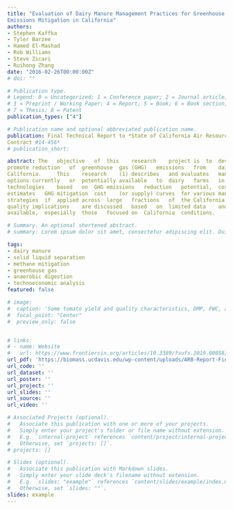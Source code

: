 ```yaml
---
title: "Evaluation of Dairy Manure Management Practices for Greenhouse Gas
Emissions Mitigation in California"
authors:
- Stephen Kaffka
- Tyler Barzee
- Hamed El-Mashad
- Rob Williams
- Steve Zicari
- Ruihong Zhang
date: "2016-02-26T00:00:00Z"
# doi: ""

# Publication type.
# Legend: 0 = Uncategorized; 1 = Conference paper; 2 = Journal article;
# 3 = Preprint / Working Paper; 4 = Report; 5 = Book; 6 = Book section;
# 7 = Thesis; 8 = Patent
publication_types: ["4"]

# Publication name and optional abbreviated publication name.
publication: Final Technical Report to *State of California Air Resources Board
Contract #14‐456*
# publication_short:

abstract: The	objective	of	this	research	project	is	to	develop	information	to	help	inform	policies	to	
promote	reduction	of	greenhouse	gas	(GHG)	emissions	from	dairy	manure	management	in	
California.		This	research	(1)	describes	and	evaluates	manure	management	technology	
options	currently	or	potentially	available	to	dairy	farms	in	California,	(2)	compares	
technologies	based	on	GHG	emissions	reduction	potential,	costs	and	limitations,	and	(3)	
estimates	GHG	mitigation	cost	(or	supply)	curves	for	various	manure	management	
strategies	if	applied	across	large	fractions	of	the	California	dairy	industry.		Air	and	water	
quality	implications	are	discussed	based	on	limited	data	and	other	technical	studies	
available,	especially	those	focused	on	California	conditions.	

# Summary. An optional shortened abstract.
# summary: Lorem ipsum dolor sit amet, consectetur adipiscing elit. Duis posuere tellus ac convallis placerat. Proin tincidunt magna sed ex sollicitudin condimentum.

tags:
- dairy manure
- solid liquid separation
- methane mitigation
- greenhouse gas
- anaerobic digestion
- technoeconomic analysis
featured: false

# image:
#  caption: 'Some tomato yield and quality characteristics, DMP, FWC, and DMC all refer to different digestate biofertilizer treatments'
#  focal_point: "Center"
#  preview_only: false


# links:
# - name: Website
#   url: https://www.frontiersin.org/articles/10.3389/fsufs.2019.00058/full
url_pdf: 'https://biomass.ucdavis.edu/wp-content/uploads/ARB-Report-Final-Draft-Transmittal-Feb-26-2016.pdf'
url_code: ''
url_dataset: ''
url_poster: ''
url_project: ''
url_slides: ''
url_source: ''
url_video: ''

# Associated Projects (optional).
#   Associate this publication with one or more of your projects.
#   Simply enter your project's folder or file name without extension.
#   E.g. `internal-project` references `content/project/internal-project/index.md`.
#   Otherwise, set `projects: []`.
# projects: []

# Slides (optional).
#   Associate this publication with Markdown slides.
#   Simply enter your slide deck's filename without extension.
#   E.g. `slides: "example"` references `content/slides/example/index.md`.
#   Otherwise, set `slides: ""`.
slides: example
---
```



